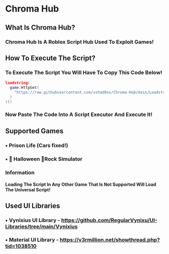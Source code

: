# Chroma Hub

## What Is Chroma Hub?

### Chroma Hub Is A Roblox Script Hub Used To Exploit Games!

## How To Execute The Script?

### To Execute The Script You Will Have To Copy This Code Below!

```lua
loadstring(
  game:HttpGet(
    "https://raw.githubusercontent.com/xshad0xx/Chroma-Hub/main/Loadstring.lua"
  )
)()
```

### Now Paste The Code Into A Script Executor And Execute It!

## Supported Games

### • Prison Life (Cars fixed!)
### • 🎃 Halloween 🎃Rock Simulator

### Information

#### Loading The Script In Any Other Game That Is Not Supported Will Load The Universal Script!

## Used UI Libraries

### • Vynixius UI Library - https://github.com/RegularVynixu/UI-Libraries/tree/main/Vynixius
### • Material UI Library - https://v3rmillion.net/showthread.php?tid=1038510
